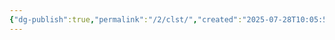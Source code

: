 ```yaml
---
{"dg-publish":true,"permalink":"/2/clst/","created":"2025-07-28T10:05:57.840+09:00","updated":"2025-07-29T21:37:19.439+09:00"}
---
```



